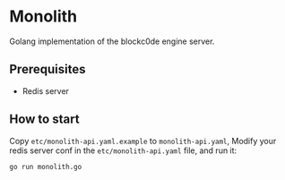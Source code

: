 # Monolith
Golang implementation of the blockc0de engine server.

## Prerequisites
- Redis server

## How to start
Copy `etc/monolith-api.yaml.example` to `monolith-api.yaml`, Modify your redis server conf in the `etc/monolith-api.yaml` file, and run it:
```bash
go run monolith.go
```
